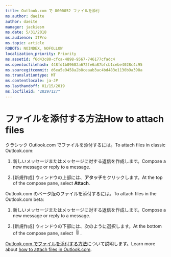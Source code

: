 ```yaml
---
title: Outlook.com で 8000052 ファイルを添付
ms.author: daeite
author: daeite
manager: jackiesm
ms.date: 5/31/2018
ms.audience: ITPro
ms.topic: article
ROBOTS: NOINDEX, NOFOLLOW
localization_priority: Priority
ms.assetid: f6d43c80-cfca-4898-9567-746177cfadc4
ms.openlocfilehash: 448fd1b09682a672fe6a87bfcb1cebe4028c4c95
ms.sourcegitcommit: d6ea5e9458a2b8ceaab3ac4bd483e1130b9a398a
ms.translationtype: MT
ms.contentlocale: ja-JP
ms.lasthandoff: 01/15/2019
ms.locfileid: "28297127"
---
```

# <a name="how-to-attach-files"></a><span data-ttu-id="5529c-102">ファイルを添付する方法</span><span class="sxs-lookup"><span data-stu-id="5529c-102">How to attach files</span></span>

<span data-ttu-id="5529c-103">クラシック Outlook.com でファイルを添付するには。</span><span class="sxs-lookup"><span data-stu-id="5529c-103">To attach files in classic Outlook.com:</span></span>
  
1. <span data-ttu-id="5529c-104">新しいメッセージまたはメッセージに対する返信を作成します。</span><span class="sxs-lookup"><span data-stu-id="5529c-104">Compose a new message or reply to a message.</span></span>
    
2. <span data-ttu-id="5529c-105">[新規作成] ウィンドウの上部には、**アタッチ**をクリックします。</span><span class="sxs-lookup"><span data-stu-id="5529c-105">At the top of the compose pane, select **Attach**.</span></span> 
    
<span data-ttu-id="5529c-106">Outlook.com のベータ版のファイルを添付するには。</span><span class="sxs-lookup"><span data-stu-id="5529c-106">To attach files in the Outlook.com beta:</span></span>
  
1. <span data-ttu-id="5529c-107">新しいメッセージまたはメッセージに対する返信を作成します。</span><span class="sxs-lookup"><span data-stu-id="5529c-107">Compose a new message or reply to a message.</span></span>
    
2. <span data-ttu-id="5529c-108">[新規作成] ウィンドウの下部には、次のように選択します。</span><span class="sxs-lookup"><span data-stu-id="5529c-108">At the bottom of the compose pane, select</span></span> ![添付](media/da223d01-5fe6-448c-a3a3-e2b5262da4b9.png)<span data-ttu-id="5529c-110">.</span><span class="sxs-lookup"><span data-stu-id="5529c-110"></span></span>
    
<span data-ttu-id="5529c-111">[Outlook.com でファイルを添付する方法](https://go.microsoft.com/fwlink/p/?linkid=2001702&amp;clcid=0x409)について説明します。</span><span class="sxs-lookup"><span data-stu-id="5529c-111">Learn more about [how to attach files in Outlook.com](https://go.microsoft.com/fwlink/p/?linkid=2001702&amp;clcid=0x409).</span></span>
  

